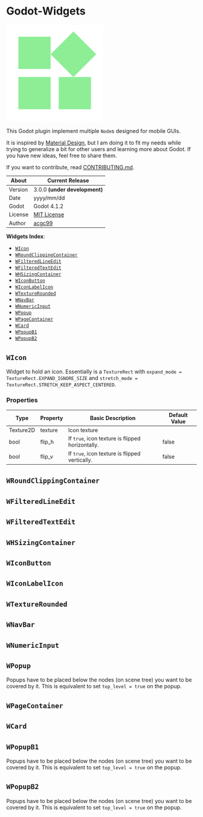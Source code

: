 # Godot-Widgets

![](https://github.com/acgc99/Godot-Widgets/blob/main/assets/widgets.png?raw=true)

This Godot plugin implement multiple `Node`s designed for mobile GUIs.

It is inspired by [Material Design](https://m3.material.io/), but I am doing it to fit my needs while trying to generalize a bit for other users and learning more about Godot. If you have new ideas, feel free to share them.

If you want to contribute, read [CONTRIBUTING.md](https://github.com/acgc99/Godot-Widgets/blob/main/docs/CONTRIBUTING.md).

| About      | Current Release                     |
|------------|-------------------------------------|
| Version    | 3.0.0 **(under development)**       |
| Date       | yyyy/mm/dd                          |
| Godot      | Godot 4.1.2                         |
| License    | [MIT License](../../LICENSE.md)     |
| Author     | [acgc99](https://github.com/acgc99) |

**Widgets Index**:
- [`WIcon`](#w_icon)
- [`WRoundClippingContainer`](#w_round_clipping_container)
- [`WFilteredLineEdit`](#w_filtered_line_edit)
- [`WFilteredTextEdit`](#w_filtered_text_edit)
- [`WHSizingContainer`](#w_h_sizing_container)
- [`WIconButton`](#w_icon_button)
- [`WIconLabelIcon`](#w_icon_label_icon)
- [`WTextureRounded`](#w_texture_rounded)
- [`WNavBar`](#w_nav_bar)
- [`WNumericInput`](#w_numeric_input)
- [`WPopup`](#w_popup_b1)
- [`WPageContainer`](#w_page_container)
- [`WCard`](#w_card)
- [`WPopupB1`](#w_popup_b1)
- [`WPopupB2`](#w_popup_b2)

## `WIcon` <a name="w_icon"></a>

Widget to hold an icon. Essentially is a `TextureRect` with `expand_mode = TextureRect.EXPAND_IGNORE_SIZE` and
`stretch_mode = TextureRect.STRETCH_KEEP_ASPECT_CENTERED`.

### Properties

| Type      | Property | Basic Description                                | Default Value |
|-----------|----------|--------------------------------------------------|---------------|
| Texture2D | texture  | Icon texture                                     |               |
| bool      | flip_h   | If `true`, icon texture is flipped horizontally. | false         |
| bool      | flip_v   | If `true`, icon texture is flipped vertically.   | false         |

## `WRoundClippingContainer` <a name="w_round_clipping_container"></a>

## `WFilteredLineEdit` <a name="w_filtered_line_edit"></a>

## `WFilteredTextEdit` <a name="w_filtered_text_edit"></a>

## `WHSizingContainer` <a name="w_h_sizing_container"></a>

## `WIconButton` <a name="w_icon_button"></a>

## `WIconLabelIcon` <a name="w_icon_label_icon"></a>

## `WTextureRounded` <a name="w_texture_rounded"></a>

## `WNavBar` <a name="w_nav_bar"></a>

## `WNumericInput` <a name="w_numeric_input"></a>

## `WPopup` <a name="w_popup"></a>

Popups have to be placed below the nodes (on scene tree) you want to be covered by it. This is equivalent to set `top_level = true` on the popup.

## `WPageContainer` <a name="w_page_container"></a>

## `WCard` <a name="w_card"></a>

## `WPopupB1` <a name="w_popup_b1"></a>

Popups have to be placed below the nodes (on scene tree) you want to be covered by it. This is equivalent to set `top_level = true` on the popup.

## `WPopupB2` <a name="w_popup_b2"></a>

Popups have to be placed below the nodes (on scene tree) you want to be covered by it. This is equivalent to set `top_level = true` on the popup.
